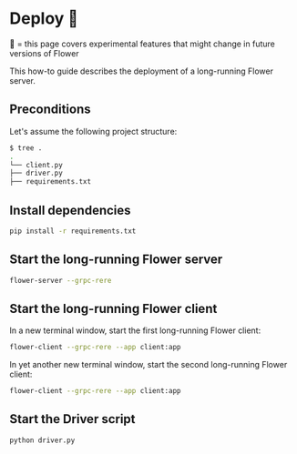 # Deploy 🧪

🧪 = this page covers experimental features that might change in future versions of Flower

This how-to guide describes the deployment of a long-running Flower server.

## Preconditions

Let's assume the following project structure:

```bash
$ tree .
.
└── client.py
├── driver.py
├── requirements.txt
```

## Install dependencies

```bash
pip install -r requirements.txt
```

## Start the long-running Flower server

```bash
flower-server --grpc-rere
```

## Start the long-running Flower client

In a new terminal window, start the first long-running Flower client:

```bash
flower-client --grpc-rere --app client:app
```

In yet another new terminal window, start the second long-running Flower client:

```bash
flower-client --grpc-rere --app client:app
```

## Start the Driver script

```bash
python driver.py
```
